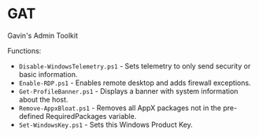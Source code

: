 # GAT
Gavin's Admin Toolkit

Functions:

* `Disable-WindowsTelemetry.ps1` - Sets telemetry to only send security or basic information.
* `Enable-RDP.ps1` - Enables remote desktop and adds firewall exceptions.
* `Get-ProfileBanner.ps1` - Displays a banner with system information about the host.
* `Remove-AppxBloat.ps1` - Removes all AppX packages not in the pre-defined RequiredPackages variable.
* `Set-WindowsKey.ps1` - Sets this Windows Product Key.
